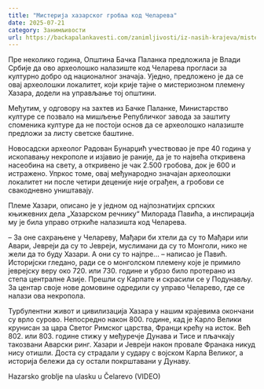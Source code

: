 ```yaml
---
title: "Мистерија хазарског гробља код Челарева"
date: 2025-07-21
category: Занимљивости
url: https://backapalankavesti.com/zanimljivosti/iz-nasih-krajeva/misterija-hazarskog-groblja-kod-celareva/
---
```


Пре неколико година, Општина Бачка Паланка предложила је Влади Србије да ово археолошко налазиште код Челарева прогласи за културно добро од националног значаја. Уједно, предложено је да се овај археолошки локалитет, који крије тајне о мистериозном племену Хазара, додели на управљање тој општини.

Међутим, у одговору на захтев из Бачке Паланке, Министарство културе се позвало на мишљење Републичког завода за заштиту споменика културе да не постоји основ да се археолошко налазиште предложи за листу светске баштине.

Новосадски археолог Радован Бунарџић учествовао је пре 40 година у ископавању некрополе и изјавио је раније, да је то највећа откривена насеобина на свету, а откривено је чак 2.500 гробова, док је 600 и истражено. Упркос томе, овај међународно значајан археолошки локалитет ни после четири деценије није ограђен, а гробови се свакодневно уништавају.

Племе Хазари, описано је у једном од најпознатијих српских књижевних дела „Хазарском речнику“ Милорада Павића, а инспирација му је била управо отркиће налазишта код Челарева.

– За оне сахрањене у Челареву, Мађари би хтели да су то Мађари или Авари, Јевреји да су то Јевреји, муслимани да су то Монголи, нико не жели да то буду Хазари. А они су то најпре… – написао је Павић. Историјски гледано, ради се о монголском племену које је примило јеврејску веру око 720. или 730. године и убрзо било протерано из степа централне Азије. Прешли су Карпате и скрасили се у Подунављу. За центар своје нове домовине одредили су управо Челарево, где се налази ова некропола.

Турбулентни живот и цивилизација Хазара у нашим крајевима окончани су врло сурово. Непосредно након 800. године, кад је Карло Велики крунисан за цара Светог Римског царства, Франци крећу на исток. Већ 802. или 803. године стижу у међуречје Дунава и Тисе и пљачкају такозвани Аварски ринг. Хазари и Јевреји након провале Франака никуд нису отишли. Доста су страдали у судару с војском Карла Великог, а историја бележи да су остали покрштавани у Дунаву.

Hazarsko groblje na ulasku u Čelarevo (VIDEO)
